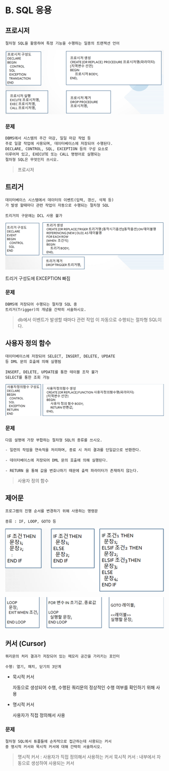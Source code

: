 # B. SQL 응용

## 프로시저

    절차형 SQL을 활용하여 특정 기능을 수행하는 일종의 트랜잭션 언어

![프로시저](/img/7_sql/%ED%94%84%EB%A1%9C%EC%8B%9C%EC%A0%80.png)

### 문제

    DBMS에서 시스템의 주간 마감, 일일 마감 작업 등
    주로 일괄 작업에 사용되며, 데이터베이스에 저장되어 수행된다.
    DECLARE, CONTROL, SQL, EXCEPTION 등의 구성 요소로
    이루어져 있고, EXECUTE 또는 CALL 명령어로 실행되는
    절차형 SQL은 무엇인지 쓰시오.

> 프로시저

## 트리거

    데이터베이스 시스템에서 데이터의 이벤트(입력, 갱신, 삭제 등)
    가 발생 할때마다 관련 작업이 자동으로 수행되는 절차형 SQL

    트리거의 구문에는 DCL 사용 불가

![트리거](/img/7_sql/%ED%8A%B8%EB%A6%AC%EA%B1%B0.png)

트리거 구성도에 EXCEPTION 빠짐

### 문제

    DBMS에 저장되어 수행되는 절차형 SQL 중
    트리거(Trigger)의 개념을 간략히 서술하시오.

> db에서 이벤트가 발생할 때마다 관련 작업
> 이 자동으로 수행되는 절차형 SQL이다.

## 사용자 정의 함수

    데이터베이스에 저장되어 SELECT, INSERT, DELETE, UPDATE
    등 DML 문의 호출에 의해 실행됨

    INSERT, DELETE, UPDATE를 통한 테이블 조작 불가
    SELECT를 통한 조회 가능

![사용자정의함수](/img/7_sql/%EC%82%AC%EC%9A%A9%EC%9E%90%EC%A0%95%EC%9D%98%ED%95%A8%EC%88%98.png)

### 문제

    다음 설명에 가장 부합하는 절차형 SQL의 종류를 쓰시오.

```
- 일련의 작업을 연속적을 처리하며, 종료 시 처리 결과를 단일값으로 반환한다.

- 데이터베이스에 저장되어 DML 문의 호출에 의해 실행된다.

- RETURN 을 통해 값을 변호나하기 때문에 출력 파라미터가 존재하지 않는다.
```

> 사용자 정의 함수

## 제어문

    프로그램의 진행 순서를 변경하기 위해 사용하는 명령문

    종류 : IF, LOOP, GOTO 등

![제어문](/img/7_sql/%EC%A0%9C%EC%96%B4%EB%AC%B8.png)

![루프](/img/7_sql/%EB%A3%A8%ED%94%84.png)

## 커서 (Cursor)

    쿼리문의 처리 결과가 저장되어 있는 메모리 공간을 가리키는 포인터

    수행: 열기, 패치, 닫기의 3단계

- 묵시적 커서

  자동으로 생성되어 수행, 수행된 쿼리문의 정상적인 수행 여부를
  확인하기 위해 사용

- 명시적 커서

  사용자가 직접 정의해서 사용

### 문제

    절차형 SQL에서 튜플들에 순차적으로 접근하는데 사용되는 커서
    중 명시적 커서와 묵시적 커서에 대해 간략히 서술하시오.

> 명시적 커서 : 사용자가 직접 정의해서 사용하는 커서
> 묵시적 커서 : 내부에서 자동으로 생성하여 사용되는 커서
